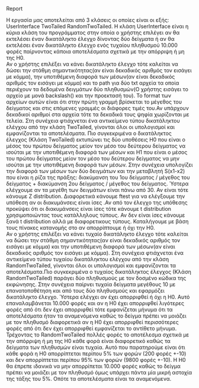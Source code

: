 Report

Η εργασία μας αποτελείται από 3 κλάσεις οι οποίες είναι οι εξής:
UserInterface 
TwoTailed
RandomTwoTailed.
H κλάση UserInterface είναι η κύρια κλάση του προγράμματος στην οποία
ο χρήστης επιλέγει αν θα εκτελέσει έναν δικατάληκτο έλεγχο δίνοντας 
δύο δείγματα ή αν θα εκτελέσει έναν δικατάληκτο έλεγχο ενός τυχαίου 
πληθυσμού 10.000 φορές παίρνοντας κάποια αποτελέσματα σχετικά με την 
απόρριψη ή μη της Η0.  
Αν ο χρήστης επιλέξει να κάνει δικατάληκτο έλεγχο τότε καλείται να δώσει
την στάθμη σημαντικότητας(αν είναι δεκαδικός αριθμός τον εισάγει με κόμμα), 
την υποτιθέμενη διαφορά των μέσων(αν είναι δεκαδικός αριθμός τον εισάγει με κόμμα) και το path
για δύο txt αρχεία τα οποία περιέχουν τα δεδομένα δειγμάτων  δύο
πληθυσμών(Ο χρήστης εισάγει το αρχείο με μονά backslash(\) και την προεκτασή του). 
Το format των αρχείων αυτών είναι ότι στην πρώτη γραμμή 
βρίσκεται το μέγεθος του δείγματος και στις επόμενες γραμμές οι διάφορες
τιμές του.Αν υπάρχουν δεκαδικοί αριθμοί στα αρχεία τότε τα δεκαδικά τους 
ψηφία χωρίζονται με τελεία. Στη συνέχεια φτιάχνεται ένα αντικείμενο τύπου δικατάληκτου 
ελέγχου από την κλάση  TwoTailed, γίνονται όλοι οι υπολογισμοί και 
εμφανίζονται τα αποτελέσματα. Πιο συγκεκριμένα ο δικατάληκτος έλεγχος 
(Κλάση TwoTailed) εκτυπώνει τις δύο υποθέσεις Η0 που είναι ο μέσος του
πρώτου δείγματος μείον τον μέσο του δεύτερου δείγματος να ισούται με την
υποτιθέμενη διαφορά των μέσων και Η1 που είναι ο μέσος του πρώτου δείγματος
μείον τον μέσο του δεύτερου δείγματος να μην ισούται με την υποτιθέμενη 
διαφορά των μέσων. Στην συνέχεια υπολογίζει την διαφορά των μέσων των δύο 
δειγμάτων και την μεταβλητή S(x1-x2) που είναι η ρίζα της πράξης: διακύμανση
του 1ου δείγματος / μέγεθος του δείγματος  + διακύμανση 2ου δείγματος / 
μέγεθος του δείγματος. Ύστερα ελέγχουμε αν τα μεγέθη των δειγμάτων είναι 
πάνω από 30. Αν είναι τότε κάνουμε Ζ distribution. Διαφορετικά κάνουμε ftest
για να ελέγξουμε την υπόθεση αν οι διακυμάνσεις είναι ίσες .Αν από τον έλεγχο
της υπόθεσης προκύψει ότι οι διακυμάνσεις είναι ίσες τότε κάνουμε t 
distribution χρησιμοποιώντας τους κατάλληλους τύπους. Αν δεν είναι ίσες κάνουμε 
ξανά t distribution αλλά με διαφορετικους τύπους.  Καταλήγουμε με βάση τους
πίνακες κατανομής στο αν απορρίπτουμε ή όχι την Η0.   
Αν ο χρήστης επιλέξει να κάνει τυχαίο δικατάληκτο έλεγχο τότε καλείται να δώσει
την στάθμη σημαντικότητας(αν είναι δεκαδικός αριθμός τον εισάγει με κόμμα) και την 
υποτιθέμενη διαφορά των μέσων(αν είναι δεκαδικός αριθμός τον εισάγει με κόμμα). Στη συνέχεια 
φτιάχνεται ένα αντικείμενο τύπου τυχαίου  δικατάληκτου ελέγχου από την κλάση RandomTwoTailed, 
γίνονται όλοι οι υπολογισμοί και εμφανίζονται τα αποτελέσματα.Πιο συγκεκριμένα ο τυχαίος 
δικατάληκτος έλεγχος (Κλάση RandomTwoTailed) παράγει δύο πληθυσμούς με τον 
δοσμένο κώδικα της εκφώνησης. Στην συνέχεια παίρνει τυχαία δείγματα 
μεγέθους 10 με επανατοποθέτηση και από τους δύο πληθυσμούς  και εφαρμόζει
δικατάληκτο έλεγχο. Ύστερα ελέγχει αν έχει απορριφθεί ή όχι η Η0. Αυτό επαναλαμβάνεται 
10.000 φορές και αν η Η0 έχει απορριφθεί  λιγότερες φορές από ότι δεν έχει απορριφθεί 
τότε εμφανίζεται μήνυμα ότι  τα αποτελέσματα ήταν τα  αναμενόμενα καθώς το δείγμα 
πρέπει να μοιάζει με τον πληθυσμό διαφορετικά αν η Η0 έχει απορριφθεί  περισσότερες
φορές από ότι δεν έχει απορριφθεί εμφανίζεται το αντίθετο μήνυμα.
Τρέχοντας το RandomTwoTailed πολλές φορές το αποτέλεσμα σχετικά με την απόρριψη
ή μη της Η0 κάθε φορά είναι διαφορετικό καθώς τα δείγματα των πληθυσμών είναι τυχαία.
Αυτό που παρατηρούμε είναι ότι κάθε φορά η Η0 απορρίπτεται περίπου 5% των φορών
(200 φορές +-10) και δεν απορρίπτεται περίπου 95% των φορών (9800 φορές +-10).
Η Η0 θα έπρεπε ιδανικά να μην απορρίπεται 10.000 φορές καθώς το δείγμα πρέπει να μοιάζει 
με τον πληθυσμό όμως υπάρχει πάντα μία μικρή αστοχία της τάξης του 5%. Οπότε 
τα αποτελέσματα είναι τα αναμενόμενα.

